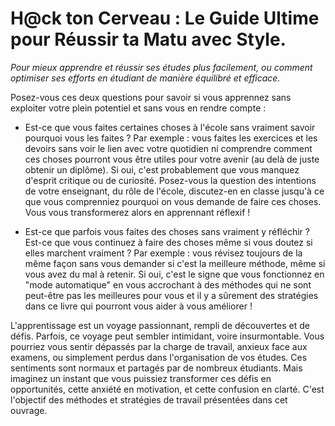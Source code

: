 # H@ck ton Cerveau : Le Guide Ultime pour Réussir ta Matu avec Style.
_Pour mieux apprendre et réussir ses études plus facilement, ou comment optimiser ses efforts en étudiant de manière équilibré et efficace._

Posez-vous ces deux questions pour savoir si vous apprennez sans exploiter votre plein potentiel et sans vous en rendre compte :

- Est-ce que vous faites certaines choses à l'école sans vraiment savoir pourquoi vous les faites ? Par exemple : vous faites les exercices et les devoirs sans voir le lien avec votre quotidien ni comprendre comment ces choses pourront vous être utiles pour votre avenir (au delà de juste obtenir un diplôme). Si oui, c'est probablement que vous manquez d'esprit critique ou de curiosité. Posez-vous la question des intentions de votre enseignant, du rôle de l'école, discutez-en en classe jusqu'à ce que vous comprenniez pourquoi on vous demande de faire ces choses. Vous vous transformerez alors en apprennant réflexif !
  
- Est-ce que parfois vous faites des choses sans vraiment y réfléchir ? Est-ce que vous continuez à faire des choses même si vous doutez si elles marchent vraiment ? Par exemple : vous révisez toujours de la même façon sans vous demander si c'est la meilleure méthode, même si vous avez du mal à retenir. Si oui, c'est le signe que vous fonctionnez en "mode automatique" en vous accrochant à des méthodes qui ne sont peut-être pas les meilleures pour vous et il y a sûrement des stratégies dans ce livre qui pourront vous aider à vous améliorer !

L'apprentissage est un voyage passionnant, rempli de découvertes et de défis. Parfois, ce voyage peut sembler intimidant, voire insurmontable. Vous pourriez vous sentir dépassés par la charge de travail, anxieux face aux examens, ou simplement perdus dans l'organisation de vos études. Ces sentiments sont normaux et partagés par de nombreux étudiants. Mais imaginez un instant que vous puissiez transformer ces défis en opportunités, cette anxiété en motivation, et cette confusion en clarté. C'est l'objectif des méthodes et stratégies de travail présentées dans cet ouvrage. 
